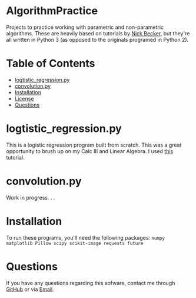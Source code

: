 # AlgorithmPractice
Projects to practice working with parametric and non-parametric algorithms. These are heavily based on tutorials by [Nick Becker](https://github.com/beckernick), but they're all written in Python 3 (as opposed to the originals programed in Python 2).

# Table of Contents
* [logtistic_regression.py](#logtistic_regressionpy)
* [convolution.py](#convolutionpy)
* [Installation](#Installation)
* [License](#License)
* [Questions](#Questions)

# logtistic_regression.py
This is a logistic regression program built from scratch. This was a great opportunity to brush up on my Calc III and Linear Algebra. I used [this](https://beckernick.github.io/logistic-regression-from-scratch/) tutorial.

# convolution.py
Work in progress. . .

# Installation
To run these programs, you'll need the following packages: `numpy matplotlib Pillow scipy scikit-image requests future`

# Questions

If you have any questions regarding this sofware, contact me through 
[GitHub](https://github.com/jishllg) or via [Email](mailto:jishllg@gmail.com).
